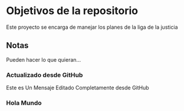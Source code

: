 # Objetivos de la repositorio

Este proyecto se encarga de manejar los planes de la liga de la justicia


## Notas
Pueden hacer lo que quieran... 

### Actualizado desde GitHub
Este es Un Mensaje Editado Completamente desde GitHub 

### Hola Mundo

